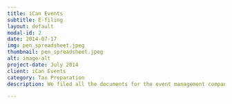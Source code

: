 ```yaml
---
title: iCan Events
subtitle: E-filing
layout: default
modal-id: 2
date: 2014-07-17
img: pen_spreadsheet.jpeg
thumbnail: pen_spreadsheet.jpeg
alt: image-alt
project-date: July 2014
client: iCan Events
category: Tax Preparation
description: We filed all the documents for the event management company.

---
```

